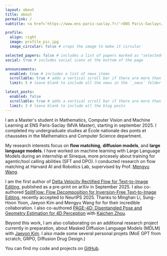 ```yaml
---
layout: about
title: about
permalink: /
subtitle: <a href='https://www.ens-paris-saclay.fr/'>ENS Paris-Saclay</a>. <a href='https://www.enpc.fr/'>École nationale des ponts et chaussées, Institut Polytechnique de Paris </a>. Machine Learning.

profile:
  align: right
  image: profile_pic.jpg
  image_circular: false # crops the image to make it circular

selected_papers: false # includes a list of papers marked as "selected={true}"
social: true # includes social icons at the bottom of the page

announcements:
  enabled: true # includes a list of news items
  scrollable: true # adds a vertical scroll bar if there are more than 3 news items
  limit: 5 # leave blank to include all the news in the `_news` folder

latest_posts:
  enabled: false
  scrollable: true # adds a vertical scroll bar if there are more than 3 new posts items
  limit: 3 # leave blank to include all the blog posts
---
```


I am a Master's student in Mathematics, Computer Vision and Machine Learning at ENS Paris-Saclay (MVA Master), starting in september 2025. I completed my undergraduate studies at École nationale des ponts et chaussées in the Mathematics and Computer Science department.

My research interests focus on **flow matching**, **diffusion models**, and **large language models**. I have worked on machine learning with Large Language Models during an internship at Sinequa, more pricesely about training for agentic/tool calling abilities (SFT and DPO). I conducted research on flow matching at Harvard AI and Robotics Lab, supervised by Prof. <a href="https://scholar.google.com/citations?user=i9B02k4AAAAJ&hl=en" target="_blank" rel="noopener noreferrer" style="color: inherit;">Mengyu Wang</a>.

I am the first author of [Delta Velocity Rectified Flow for Text-to-Image Editing](https://arxiv.org/abs/2509.05342), published as a pre-print on arXiv in September 2025. I also co-authored [SplitFlow: Flow Decomposition for Inversion-Free Text-to-Image Editing](https://neurips.cc/virtual/2025/poster/116281), recently accepted to NeurIPS 2025. Thanks to Minghan Li, Sung-Hoon Yoon, Jaeyon Kim and Mengyu Wang for for their incredible collaboration. I also co-authored  [PAGE-4D: Disentangled Pose and Geometry Estimation for 4D Perception](https://www.arxiv.org/abs/2510.17568) with <a href="https://scholar.google.com/citations?hl=en&user=8S6_34oAAAAJ&view_op=list_works" target="_blank" rel="noopener noreferrer" style="color: inherit;">Kaichen Zhou</a>.

Beyond this work, I am also collaborating on an additional research project currently in preparation, about Masked Diffusion Language Models (MDLM) with <a href="https://scholar.google.com/citations?user=1bXthLsAAAAJ&hl=ko" target="_blank" rel="noopener noreferrer" style="color: inherit;">Jaeyon Kim</a>. I also made some several personal projets (MoE GPT from scratch, GRPO, Diffusion Drug Design.)

You can find my code and projects on [GitHub](https://github.com/gaspardbd).
